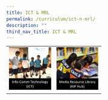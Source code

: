 ```yaml
---
title: ICT & MRL
permalink: /curriculum/ict-n-mrl/
description: ""
third_nav_title: ICT & MRL
---
```

<table style="width:50%">
	<tr>
		<td width="50%">
			<a href="link">
				<img src="/images/ICT.png"/>
			</a>
		</td>
		<td width="50%">
			<a href="link">
				<img src="/images/MRL.png"/>
			</a>
		</td>
	</tr>
</table>